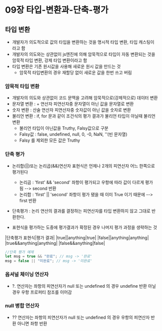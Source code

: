 # 09장 타입-변환과-단축-평가

## 타입 변환

- 개발자가 의도적으로 값의 타입을 변환하는 것을 명시적 타입 변환, 타입 캐스팅이라고 함
- 개발자의 의도와는 상관없이 js엔진에 의해 암묵적으로 타입이 자동 변환되는 것을 암묵적 타입 변환, 강제 타입 변환이라고 함
- 타입 변환은 기존 원시값을 사용해 새로운 원시 값을 만드는 것
  - 암묵적 타입변환의 경우 재할당 없이 새로운 값을 한번 쓰고 버림

### 암묵적 타입 변환

- 개발자의 의도와 상관없이 코드 문맥을 고려해 암묵적으로(강제적으로) 데이터 변환
- 문자열 변환 : + 연산자 피연산자중 문자열이 아닌 값을 문자열로 변환
- 숫자 변환 : 산술 연산자 피연산자중 숫자값이 아닌 값을 숫자로 변환
- 불리언 변환 : if, for 문과 같이 조건식의 평가 결과가 불리언 타입이 아닐때 불리언 변환
  - 불리언 타입이 아닌값을 Truthy, Falsy값으로 구분
  - Falsy값 : false, undefined, null, 0, -0, NaN, ''(빈 문자열)
  - Falsy 를 제외한 모든 값은 Truthy

### 단축 평가

- 논리합(||)또는 논리곱(&&)연산자 표현식은 언제나 2개의 피연산자 어느 한쪽으로 평가된다

  - 논리곱 : 'first' && 'second' 좌항이 평가되고 우항에 따라 값이 다르게 평가 됨 --> second 반환
  - 논리합 : 'first' || 'second' 좌항이 평가 됐을 때 이미 True 이기 때문에 --> first 반환

- 단축평가 : 논리 연산의 결과를 결정하는 피연산자를 타입 변환하지 않고 그대로 반환한다.
- 표현식을 평가하는 도중에 평가결과가 확정된 경우 나머지 평가 과정을 생략하는 것

|단축평가 표현식|평가 결과|
|true&#124;&#124;anything|true|
|false&#124;&#124;anything|anything|
|true&&anything|anything|
|false&&anything|false|

```js
//단축 평가 예제
let msg = true && "완료"; // msg -> '완료'
msg = false || "미완료"; // msg -> '미완료'
```

### 옵셔널 체이닝 연산자

- ?. 연산자는 좌항의 피연산자가 null 또는 undefined 의 경우 undefine 반환 아닐경우 우항 프로퍼티 참조를 이어감

### null 병합 연산자

- ?? 연산자는 좌항의 피연산자가 null 또는 undefined 의 경우 우항의 피연산자 반환 아니면 좌항 반환
